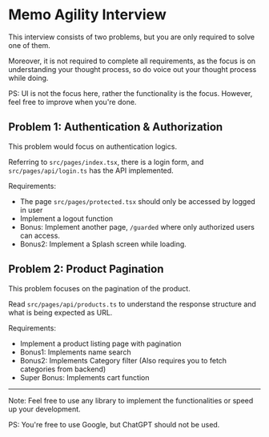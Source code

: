# Memo Agility Interview

This interview consists of two problems, but you are only required to solve one of them.

Moreover, it is not required to complete all requirements, as the focus is on understanding your thought process, so do voice out your thought process while doing.

PS: UI is not the focus here, rather the functionality is the focus. However, feel free to improve when you're done.

## Problem 1: Authentication & Authorization

This problem would focus on authentication logics.

Referring to `src/pages/index.tsx`, there is a login form, and `src/pages/api/login.ts` has the API implemented. 

Requirements:

- The page `src/pages/protected.tsx` should only be accessed by logged in user
- Implement a logout function
- Bonus: Implement another page, `/guarded` where only authorized users can access.
- Bonus2: Implement a Splash screen while loading.

## Problem 2: Product Pagination

This problem focuses on the pagination of the product.

Read `src/pages/api/products.ts` to understand the response structure and what is being expected as URL.

Requirements:

- Implement a product listing page with pagination
- Bonus1: Implements name search
- Bonus2: Implements Category filter (Also requires you to fetch categories from backend)
- Super Bonus: Implements cart function

---

Note: Feel free to use any library to implement the functionalities or speed up your development.

PS: You're free to use Google, but ChatGPT should not be used.